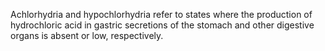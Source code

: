 Achlorhydria and hypochlorhydria refer to states where the production of hydrochloric acid in gastric secretions of the stomach and other digestive organs is absent or low, respectively.